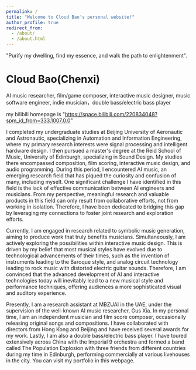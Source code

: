 ```yaml
---
permalink: /
title: "Welcome to Cloud Bao's personal website!"
author_profile: true
redirect_from: 
  - /about/
  - /about.html
---
```


"Purify my dwelling, find my essence, and walk the path to enlightenment".

Cloud Bao(Chenxi)
======
AI music researcher, film/game composer, interactive music designer, music software engineer, indie musician，double bass/electric bass player

my bilibili homepage is "https://space.bilibili.com/220834048?spm_id_from=333.1007.0.0"

I completed my undergraduate studies at Beijing University of Aeronautic and Astronautic, specializing in Automation and Information Engineering, where my primary research interests were signal processing and intelligent hardware design. I then pursued a master's degree at the Reid School of Music, University of Edinburgh, specializing in Sound Design. My studies there encompassed composition, film scoring, interactive music design, and audio programming. During this period, I encountered AI music, an emerging research field that has piqued the curiosity and confusion of many, including myself. One significant challenge I have identified in this field is the lack of effective communication between AI engineers and musicians. From my perspective, meaningful research and valuable products in this field can only result from collaborative efforts, not from working in isolation. Therefore, I have been dedicated to bridging this gap by leveraging my connections to foster joint research and exploration efforts.

Currently, I am engaged in research related to symbolic music generation, aiming to produce work that truly benefits musicians. Simultaneously, I am actively exploring the possibilities within interactive music design. This is driven by my belief that most musical styles have evolved due to technological advancements of their times, such as the invention of instruments leading to the Baroque style, and analog circuit technology leading to rock music with distorted electric guitar sounds. Therefore, I am convinced that the advanced development of AI and interactive technologies today will inevitably lead to a new musical style and performance techniques, offering audiences a more sophisticated visual and auditory experience.

Presently, I am a research assistant at MBZUAI in the UAE, under the supervision of the well-known AI music researcher, Gus Xia. In my personal time, I am an independent musician and film score composer, occasionally releasing original songs and compositions. I have collaborated with directors from Hong Kong and Beijing and have received several awards for my work. Lastly, I am also a double bass/electric bass player. I have toured extensively across China with the Imperial 9 orchestra and formed a band called The Population Explosion with three friends from different countries during my time in Edinburgh, performing commercially at various livehouses in the city. You can visit my portfolio in this webpage.




